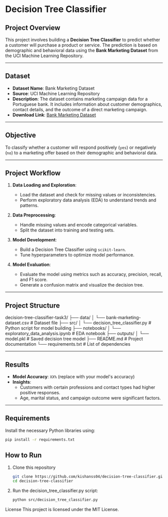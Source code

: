 # Decision Tree Classifier 

## Project Overview
This project involves building a **Decision Tree Classifier** to predict whether a customer will purchase a product or service. The prediction is based on demographic and behavioral data using the **Bank Marketing Dataset** from the UCI Machine Learning Repository.

---

## Dataset
- **Dataset Name**: Bank Marketing Dataset
- **Source**: UCI Machine Learning Repository
- **Description**: The dataset contains marketing campaign data for a Portuguese bank. It includes information about customer demographics, contact details, and the outcome of a direct marketing campaign.
- **Download Link**: [Bank Marketing Dataset](https://archive.ics.uci.edu/ml/datasets/bank+marketing)

---

## Objective
To classify whether a customer will respond positively (`yes`) or negatively (`no`) to a marketing offer based on their demographic and behavioral data.

---

## Project Workflow
1. **Data Loading and Exploration**:
   - Load the dataset and check for missing values or inconsistencies.
   - Perform exploratory data analysis (EDA) to understand trends and patterns.

2. **Data Preprocessing**:
   - Handle missing values and encode categorical variables.
   - Split the dataset into training and testing sets.

3. **Model Development**:
   - Build a Decision Tree Classifier using `scikit-learn`.
   - Tune hyperparameters to optimize model performance.

4. **Model Evaluation**:
   - Evaluate the model using metrics such as accuracy, precision, recall, and F1 score.
   - Generate a confusion matrix and visualize the decision tree.

---

## Project Structure

   decision-tree-classifier-task3/ ├── data/ │ └── bank-marketing-dataset.csv # Dataset file ├── src/ │ └── decision_tree_classifier.py # Python script for model building ├── notebooks/ │ └── exploratory_data_analysis.ipynb # EDA notebook ├── outputs/ │ └── model.pkl # Saved decision tree model ├── README.md # Project documentation └── requirements.txt # List of dependencies


---

## Results
- **Model Accuracy**: `XX%` (replace with your model's accuracy)
- **Insights**:
  - Customers with certain professions and contact types had higher positive responses.
  - Age, marital status, and campaign outcome were significant factors.

---

## Requirements
Install the necessary Python libraries using:
```bash
pip install -r requirements.txt
```
## How to Run
1. Clone this repository
   ```bash
   git clone https://github.com/kishanss04/decision-tree-classifier.git
   cd decision-tree-classifier
   ```
2. Run the decision_tree_classifier.py script:
   ```bash
   python src/decision_tree_classifier.py
   ```
License
This project is licensed under the MIT License.
